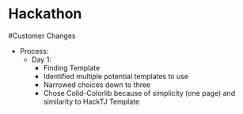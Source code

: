 # Hackathon

\#Customer Changes

- Process:
  - Day 1:
    - Finding Template
    - Identified multiple potential templates to use
    - Narrowed choices down to three
    - Chose Colid-Colorlib because of simplicity (one page) and similarity to HackTJ Template

